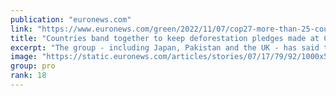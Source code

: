 ```yaml
---
publication: "euronews.com"
link: "https://www.euronews.com/green/2022/11/07/cop27-more-than-25-countries-band-together-to-keep-deforestation-pledges-made-in-glasgow"
title: "Countries band together to keep deforestation pledges made at COP26"
excerpt: "The group - including Japan, Pakistan and the UK - has said they will hold each other accountable for a pledge to end deforestation by 2030."
image: "https://static.euronews.com/articles/stories/07/17/79/92/1000x563_cmsv2_f77c0ce2-f4d9-5051-8fb2-04a70210cb3e-7177992.jpg"
group: pro
rank: 18
---
```

